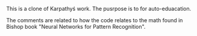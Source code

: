 This is a clone of Karpathyś work. The pusrpose is to for auto-eduacation.

The comments are related to how the code relates to the math found in Bishop book "Neural Networks for Pattern Recognition".

